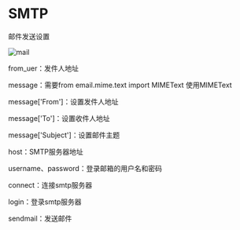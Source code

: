 # SMTP

邮件发送设置

![mail](E:\API-Testing\images\mail.png)

from_uer：发件人地址

message：需要from email.mime.text import MIMEText  使用MIMEText  

message['From']：设置发件人地址

message['To']：设置收件人地址

message['Subject']：设置邮件主题

host：SMTP服务器地址

username、password：登录邮箱的用户名和密码

connect：连接smtp服务器

login：登录smtp服务器

sendmail：发送邮件

